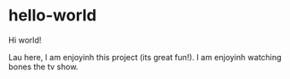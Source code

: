 # hello-world

Hi world!

Lau here, I am enjoyinh this project (its great fun!).
I am enjoyinh watching bones the tv show.
